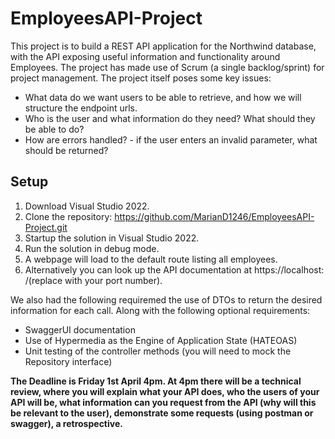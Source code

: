 # EmployeesAPI-Project

This project is to build a REST API application for the Northwind database, with the API exposing useful information and functionality around Employees. The project has made use of Scrum (a single backlog/sprint) for project management. The project itself poses some key issues:

* What data do we want users to be able to retrieve, and how we will structure the endpoint urls.  
* Who is the user and what information do they need? What should they be able to do?
* How are errors handled? - if the user enters an invalid parameter, what should be returned?

## Setup 
1. Download Visual Studio 2022.
2. Clone the repository: https://github.com/MarianD1246/EmployeesAPI-Project.git 
3. Startup the solution in Visual Studio 2022.
4. Run the solution in debug mode.
5. A webpage will load to the default route listing all employees.
6. Alternatively you can look up the API documentation at https://localhost:<port> /(replace <port> with your port number).

We also had the following requiremed the use of DTOs to return the desired information for each call. Along with the following optional requirements:
* SwaggerUI documentation 
* Use of Hypermedia as the Engine of Application State (HATEOAS)
* Unit testing of the controller methods (you will need to mock the Repository interface)

**The Deadline is Friday 1st April 4pm. At 4pm there will be a technical review, where you will explain what your API does, who the users of your API will be, what information can you request from the API (why will this be relevant to the user), demonstrate some requests (using postman or swagger), a retrospective.**
